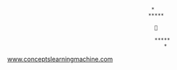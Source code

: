 


                                                  *
                                                 *****

                                                   💢
               
                                                   *****
                                                      *
                                              
www.conceptslearningmachine.com
